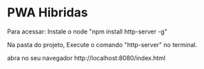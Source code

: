 # PWA Hibridas
Para acessar:
Instale o node "npm install http-server -g"

Na pasta do projeto, Execute o comando "http-server" no terminal.

abra no seu navegador http://localhost:8080/index.html
